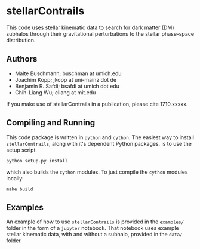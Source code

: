 # stellarContrails

This code uses stellar kinematic data to search for dark matter (DM) subhalos through their gravitational perturbations to the stellar phase-space distribution.

## Authors

- Malte Buschmann; buschman at umich.edu
- Joachim Kopp; jkopp at uni-mainz dot de
- Benjamin R. Safdi; bsafdi at umich dot edu
- Chih-Liang Wu; cliang at mit.edu

If you make use of stellarContrails in a publication, please cite 1710.xxxxx.

## Compiling and Running

This code package is written in `python` and `cython`.  The easiest way to install `stellarContrails`, along with it's dependent Python packages, is to use the setup script

```
python setup.py install
```

which also builds the `cython` modules. To just compile the `cython` modules locally:  

```
make build
```

## Examples

An example of how to use `stellarContrails` is provided in the `examples/` folder in the form of a `jupyter` notebook.  That notebook uses example stellar kinematic data, with and without a subhalo, provided in the `data/` folder.  